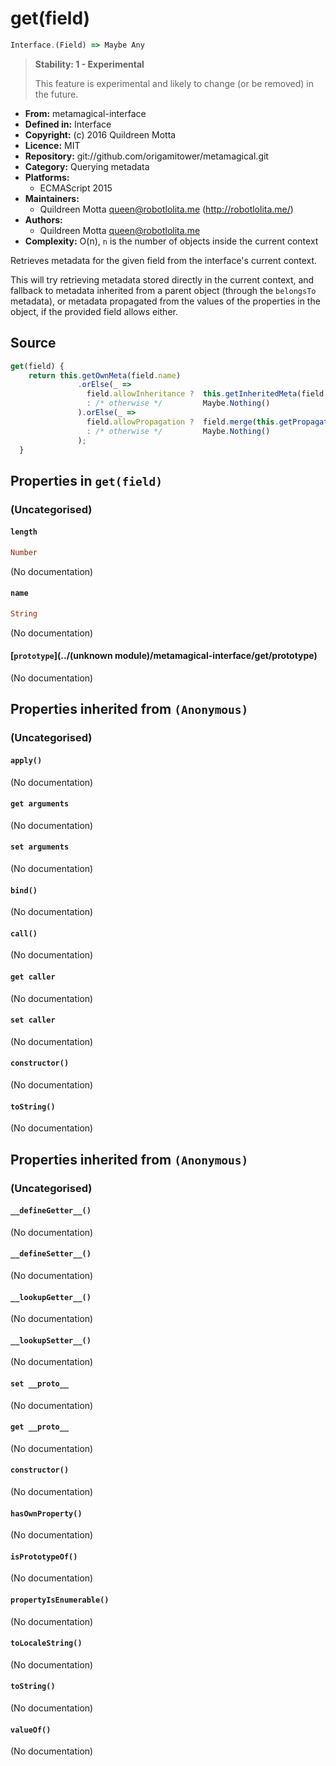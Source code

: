 

# get(field)


```javascript
Interface.(Field) => Maybe Any
```




> 
> **Stability: 1 - Experimental**
> 
> This feature is experimental and likely to change (or be removed) in the
> future.
> 


  - **From:**
    metamagical-interface
  - **Defined in:**
    Interface
  - **Copyright:**
    (c) 2016 Quildreen Motta
  - **Licence:**
    MIT
  - **Repository:**
    git://github.com/origamitower/metamagical.git
  - **Category:**
    Querying metadata
  - **Platforms:**
      - ECMAScript 2015
  - **Maintainers:**
      - Quildreen Motta <queen@robotlolita.me> (http://robotlolita.me/)
  - **Authors:**
      - Quildreen Motta <queen@robotlolita.me>
  - **Complexity:**
    O(n), `n` is the number of objects inside the current context


Retrieves metadata for the given field from the interface's current
context.

This will try retrieving metadata stored directly in the current context,
and fallback to metadata inherited from a parent object (through the
`belongsTo` metadata), or metadata propagated from the values of the
properties in the object, if the provided field allows either.



## Source


```javascript
get(field) {
    return this.getOwnMeta(field.name)
               .orElse(_ =>
                 field.allowInheritance ?  this.getInheritedMeta(field.name)
                 : /* otherwise */         Maybe.Nothing()
               ).orElse(_ =>
                 field.allowPropagation ?  field.merge(this.getPropagatedMeta(field.name))
                 : /* otherwise */         Maybe.Nothing()
               );
  }
```




## Properties in `get(field)`




### (Uncategorised)




#### `length`



```haskell
Number
```

(No documentation)



#### `name`



```haskell
String
```

(No documentation)



#### [`prototype`](../(unknown module)/metamagical-interface/get/prototype)



(No documentation)






## Properties inherited from `(Anonymous)`




### (Uncategorised)




#### `apply()`



(No documentation)



#### `get arguments`



(No documentation)



#### `set arguments`



(No documentation)



#### `bind()`



(No documentation)



#### `call()`



(No documentation)



#### `get caller`



(No documentation)



#### `set caller`



(No documentation)



#### `constructor()`



(No documentation)



#### `toString()`



(No documentation)






## Properties inherited from `(Anonymous)`




### (Uncategorised)




#### `__defineGetter__()`



(No documentation)



#### `__defineSetter__()`



(No documentation)



#### `__lookupGetter__()`



(No documentation)



#### `__lookupSetter__()`



(No documentation)



#### `set __proto__`



(No documentation)



#### `get __proto__`



(No documentation)



#### `constructor()`



(No documentation)



#### `hasOwnProperty()`



(No documentation)



#### `isPrototypeOf()`



(No documentation)



#### `propertyIsEnumerable()`



(No documentation)



#### `toLocaleString()`



(No documentation)



#### `toString()`



(No documentation)



#### `valueOf()`



(No documentation)








